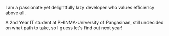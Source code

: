 I am a passionate yet delightfully lazy developer who values efficiency above all.

A 2nd Year IT student at PHINMA-University of Pangasinan, still undecided on what path to take, so I guess let's find out next year!
